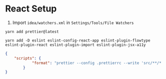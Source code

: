 # React Setup

1. Import `idea/watchers.xml` in `Settings/Tools/File Watchers`

```shell
yarn add prettier@latest

yarn add -D eslint eslint-config-react-app eslint-plugin-flowtype eslint-plugin-react eslint-plugin-import eslint-plugin-jsx-a11y
```

```json
{
    "scripts": {
            "format": "prettier --config .prettierrc --write 'src/**/*.js'"
        }
}
```


